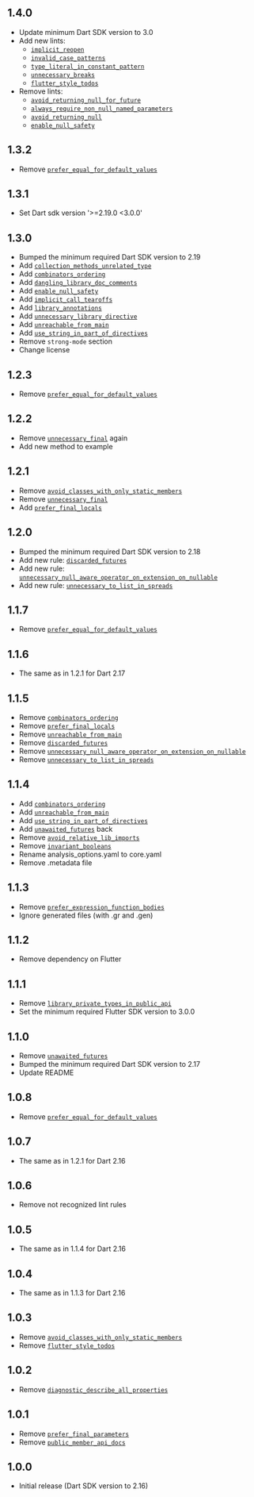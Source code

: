 ## 1.4.0

* Update minimum Dart SDK version to 3.0
* Add new lints:
  * [`implicit_reopen`](https://dart-lang.github.io/linter/lints/implicit_reopen.html)
  * [`invalid_case_patterns`](https://dart-lang.github.io/linter/lints/invalid_case_patterns.html)
  * [`type_literal_in_constant_pattern`](https://dart-lang.github.io/linter/lints/type_literal_in_constant_pattern.html)
  * [`unnecessary_breaks`](https://dart-lang.github.io/linter/lints/unnecessary_breaks.html)
  * [`flutter_style_todos`](https://dart-lang.github.io/linter/lints/flutter_style_todos.html)
* Remove lints:
  * [`avoid_returning_null_for_future`](https://dart-lang.github.io/linter/lints/avoid_returning_null_for_future.html)
  * [`always_require_non_null_named_parameters`](https://dart-lang.github.io/linter/lints/always_require_non_null_named_parameters.html)
  * [`avoid_returning_null`](https://dart-lang.github.io/linter/lints/avoid_returning_null.html)
  * [`enable_null_safety`](https://dart-lang.github.io/linter/lints/enable_null_safety.html)

## 1.3.2

* Remove [`prefer_equal_for_default_values`](https://dart-lang.github.io/linter/lints/prefer_equal_for_default_values.html)

## 1.3.1

* Set Dart sdk version '>=2.19.0 <3.0.0'

## 1.3.0

* Bumped the minimum required Dart SDK version to 2.19
* Add [`collection_methods_unrelated_type`](https://dart-lang.github.io/linter/lints/collection_methods_unrelated_type.html)
* Add [`combinators_ordering`](https://dart-lang.github.io/linter/lints/combinators_ordering.html)
* Add [`dangling_library_doc_comments`](https://dart-lang.github.io/linter/lints/dangling_library_doc_comments.html)
* Add [`enable_null_safety`](https://dart-lang.github.io/linter/lints/enable_null_safety.html)
* Add [`implicit_call_tearoffs`](https://dart-lang.github.io/linter/lints/implicit_call_tearoffs.html)
* Add [`library_annotations`](https://dart-lang.github.io/linter/lints/library_annotations.html)
* Add [`unnecessary_library_directive`](https://dart-lang.github.io/linter/lints/unnecessary_library_directive.html)
* Add [`unreachable_from_main`](https://dart-lang.github.io/linter/lints/unreachable_from_main.html)
* Add [`use_string_in_part_of_directives`](https://dart-lang.github.io/linter/lints/use_string_in_part_of_directives.html)
* Remove `strong-mode` section
* Change license

## 1.2.3

* Remove [`prefer_equal_for_default_values`](https://dart-lang.github.io/linter/lints/prefer_equal_for_default_values.html)

## 1.2.2

* Remove [`unnecessary_final`](https://dart-lang.github.io/linter/lints/unnecessary_final.html) again
* Add new method to example

## 1.2.1

* Remove [`avoid_classes_with_only_static_members`](https://dart-lang.github.io/linter/lints/avoid_classes_with_only_static_members.html)
* Remove [`unnecessary_final`](https://dart-lang.github.io/linter/lints/unnecessary_final.html)
* Add [`prefer_final_locals`](https://dart-lang.github.io/linter/lints/prefer_final_locals.html)

## 1.2.0

* Bumped the minimum required Dart SDK version to 2.18
* Add new rule: [`discarded_futures`](https://dart-lang.github.io/linter/lints/discarded_futures.html)
* Add new rule: [`unnecessary_null_aware_operator_on_extension_on_nullable`](https://dart-lang.github.io/linter/lints/unnecessary_null_aware_operator_on_extension_on_nullable.html)
* Add new rule: [`unnecessary_to_list_in_spreads`](https://dart-lang.github.io/linter/lints/unnecessary_to_list_in_spreads.html)

## 1.1.7

* Remove [`prefer_equal_for_default_values`](https://dart-lang.github.io/linter/lints/prefer_equal_for_default_values.html)

## 1.1.6

* The same as in 1.2.1 for Dart 2.17

## 1.1.5

* Remove [`combinators_ordering`](https://dart-lang.github.io/linter/lints/combinators_ordering.html)
* Remove [`prefer_final_locals`](https://dart-lang.github.io/linter/lints/prefer_final_locals.html)
* Remove [`unreachable_from_main`](https://dart-lang.github.io/linter/lints/unreachable_from_main.html)
* Remove [`discarded_futures`](https://dart-lang.github.io/linter/lints/discarded_futures.html)
* Remove [`unnecessary_null_aware_operator_on_extension_on_nullable`](https://dart-lang.github.io/linter/lints/unnecessary_null_aware_operator_on_extension_on_nullable.html)
* Remove [`unnecessary_to_list_in_spreads`](https://dart-lang.github.io/linter/lints/unnecessary_to_list_in_spreads.html)

## 1.1.4

* Add [`combinators_ordering`](https://dart-lang.github.io/linter/lints/combinators_ordering.html)
* Add [`unreachable_from_main`](https://dart-lang.github.io/linter/lints/unreachable_from_main.html)
* Add [`use_string_in_part_of_directives`](https://dart-lang.github.io/linter/lints/use_string_in_part_of_directives.html)
* Add [`unawaited_futures`](https://dart-lang.github.io/linter/lints/unawaited_futures.html) back
* Remove [`avoid_relative_lib_imports`](https://dart-lang.github.io/linter/lints/avoid_relative_lib_imports.html)
* Remove [`invariant_booleans`](https://dart-lang.github.io/linter/lints/invariant_booleans.html)
* Rename analysis_options.yaml to core.yaml
* Remove .metadata file

## 1.1.3

* Remove [`prefer_expression_function_bodies`](https://dart-lang.github.io/linter/lints/prefer_expression_function_bodies.html)
* Ignore generated files (with .gr and .gen)

## 1.1.2

* Remove dependency on Flutter

## 1.1.1

* Remove [`library_private_types_in_public_api`](https://dart-lang.github.io/linter/lints/library_private_types_in_public_api.html)
* Set the minimum required Flutter SDK version to 3.0.0

## 1.1.0

* Remove [`unawaited_futures`](https://dart-lang.github.io/linter/lints/unawaited_futures.html)
* Bumped the minimum required Dart SDK version to 2.17
* Update README

## 1.0.8

* Remove [`prefer_equal_for_default_values`](https://dart-lang.github.io/linter/lints/prefer_equal_for_default_values.html)

## 1.0.7

* The same as in 1.2.1 for Dart 2.16

## 1.0.6

* Remove not recognized lint rules

## 1.0.5

* The same as in 1.1.4 for Dart 2.16

## 1.0.4

* The same as in 1.1.3 for Dart 2.16

## 1.0.3

* Remove [`avoid_classes_with_only_static_members`](https://dart-lang.github.io/linter/lints/avoid_classes_with_only_static_members.html)
* Remove [`flutter_style_todos`](https://dart-lang.github.io/linter/lints/flutter_style_todos.html)

## 1.0.2

* Remove [`diagnostic_describe_all_properties`](https://dart-lang.github.io/linter/lints/diagnostic_describe_all_properties.html)

## 1.0.1

* Remove [`prefer_final_parameters`](https://dart-lang.github.io/linter/lints/prefer_final_parameters.html)
* Remove [`public_member_api_docs`](https://dart-lang.github.io/linter/lints/public_member_api_docs.html)

## 1.0.0

* Initial release (Dart SDK version to 2.16)
